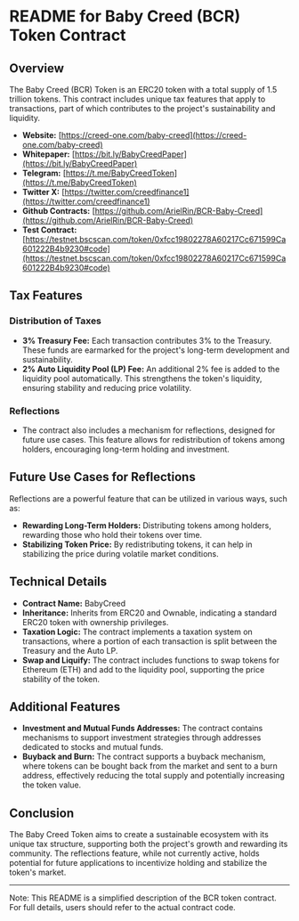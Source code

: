 # README for Baby Creed (BCR) Token Contract

## Overview
The Baby Creed (BCR) Token is an ERC20 token with a total supply of 1.5 trillion tokens. This contract includes unique tax features that apply to transactions, part of which contributes to the project's sustainability and liquidity.

- **Website:** [https://creed-one.com/baby-creed](https://creed-one.com/baby-creed)
- **Whitepaper:** [https://bit.ly/BabyCreedPaper](https://bit.ly/BabyCreedPaper)
- **Telegram:** [https://t.me/BabyCreedToken](https://t.me/BabyCreedToken)
- **Twitter X:** [https://twitter.com/creedfinance1](https://twitter.com/creedfinance1)
- **Github Contracts:** [https://github.com/ArielRin/BCR-Baby-Creed](https://github.com/ArielRin/BCR-Baby-Creed)
- **Test Contract:** [https://testnet.bscscan.com/token/0xfcc19802278A60217Cc671599Ca601222B4b9230#code](https://testnet.bscscan.com/token/0xfcc19802278A60217Cc671599Ca601222B4b9230#code)

## Tax Features
### Distribution of Taxes
- **3% Treasury Fee:** Each transaction contributes 3% to the Treasury. These funds are earmarked for the project's long-term development and sustainability.
- **2% Auto Liquidity Pool (LP) Fee:** An additional 2% fee is added to the liquidity pool automatically. This strengthens the token's liquidity, ensuring stability and reducing price volatility.

### Reflections
- The contract also includes a mechanism for reflections, designed for future use cases. This feature allows for redistribution of tokens among holders, encouraging long-term holding and investment.

## Future Use Cases for Reflections
Reflections are a powerful feature that can be utilized in various ways, such as:
- **Rewarding Long-Term Holders:** Distributing tokens among holders, rewarding those who hold their tokens over time.
- **Stabilizing Token Price:** By redistributing tokens, it can help in stabilizing the price during volatile market conditions.

## Technical Details
- **Contract Name:** BabyCreed
- **Inheritance:** Inherits from ERC20 and Ownable, indicating a standard ERC20 token with ownership privileges.
- **Taxation Logic:** The contract implements a taxation system on transactions, where a portion of each transaction is split between the Treasury and the Auto LP.
- **Swap and Liquify:** The contract includes functions to swap tokens for Ethereum (ETH) and add to the liquidity pool, supporting the price stability of the token.

## Additional Features
- **Investment and Mutual Funds Addresses:** The contract contains mechanisms to support investment strategies through addresses dedicated to stocks and mutual funds.
- **Buyback and Burn:** The contract supports a buyback mechanism, where tokens can be bought back from the market and sent to a burn address, effectively reducing the total supply and potentially increasing the token value.

## Conclusion
The Baby Creed Token aims to create a sustainable ecosystem with its unique tax structure, supporting both the project's growth and rewarding its community. The reflections feature, while not currently active, holds potential for future applications to incentivize holding and stabilize the token's market.

---

Note: This README is a simplified description of the BCR token contract. For full details, users should refer to the actual contract code.
